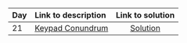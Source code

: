 | Day | Link to description | Link to solution
|:---|:---|:---:|
| 21 | [Keypad Conundrum](https://adventofcode.com/2024/day/21) | [Solution](https://github.com/versenyi98/advent-of-code-solutions/tree/main/solutions/2024/Day%2021%20-%20Keypad%20Conundrum)|
